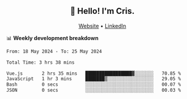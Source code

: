 
<h2 align="center">👋 Hello! I'm Cris.</h2>
<p align="center">
  <a href="https://www.criscunas.dev">Website</a> •
  <a href="https://www.linkedin.com/in/cristophercunas/">LinkedIn</a> 
</p>


📊 **Weekly development breakdown**
<!--START_SECTION:waka-->

```txt
From: 18 May 2024 - To: 25 May 2024

Total Time: 3 hrs 38 mins

Vue.js       2 hrs 35 mins   █████████████████▓░░░░░░░   70.85 %
JavaScript   1 hr 3 mins     ███████▒░░░░░░░░░░░░░░░░░   29.05 %
Bash         0 secs          ░░░░░░░░░░░░░░░░░░░░░░░░░   00.07 %
JSON         0 secs          ░░░░░░░░░░░░░░░░░░░░░░░░░   00.03 %
```

<!--END_SECTION:waka-->
